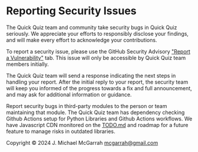 # Reporting Security Issues

The Quick Quiz team and community take security bugs in Quick Quiz seriously. We appreciate your efforts to responsibly disclose your findings, and will make every effort to acknowledge your contributions.

To report a security issue, please use the GitHub Security Advisory ["Report a Vulnerability"](https://github.com/mcgarrah/legendary_quick_quiz/security/advisories/new) tab. This issue will only be accessible by Quick Quiz team members initially.

The Quick Quiz team will send a response indicating the next steps in handling your report. After the initial reply to your report, the security team will keep you informed of the progress towards a fix and full announcement, and may ask for additional information or guidance.

Report security bugs in third-party modules to the person or team maintaining that module. The Quick Quiz team has dependency checking Github Actions setup for Python Libraries and Github Actions workflows. We have Javascript CDN monitored on the [TODO.md](TODO.md) and roadmap for a future feature to manage risks in outdated libraries.

Copyright © 2024 J. Michael McGarrah <mcgarrah@gmail.com>

